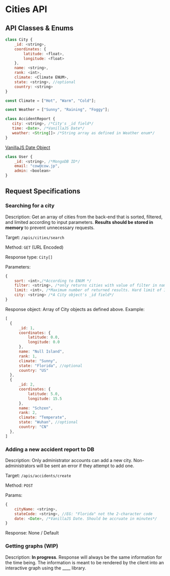 
# Cities API

## API Classes & Enums

```js
class City {
    _id: <string>,
    coordinates: {
        latitude: <float>,
        longitude: <float>
    },
    name: <string>,
    rank: <int>,
    climate: <Climate ENUM>,
    state: <string>, //optional
    country: <string>
}
```
```js
const Climate = ["Hot", "Warm", "Cold"];
```
```js
const Weather = ["Sunny", "Raining", "Foggy"];
```
```js
class AccidentReport {
   city: <string>, /*City's _id field*/
   time: <Date>, /*VanillaJS Date*/
   weather: <String[]> /*String array as defined in Weather enum*/
}
```
[VanillaJS Date Object](https://www.w3schools.com/jsref/jsref_obj_date.asp)
```js
class User {
    _id: <string>, /*MongoDB ID*/
    email: "cow@cow.jp",
    admin: <boolean>
}
```


## Request Specifications

### Searching for a city

Description: Get an array of cities from the back-end that is sorted, filtered, and limited according to input parameters. **Results should be stored in memory** to prevent unnecessary requests. 

Target: ```/apis/cities/search```

Method: ```GET``` (URL Encoded)

Response type: ```City[]```

Parameters:

```js
{
    sort: <int>,/*According to ENUM */
    filter: <string>, /*only returns cities with value of filter in name */
    limit: <int>, /*Maximum number of returned results. Hard limit of 100 results */
    city: <string> /*A City object's _id field*/
}
```

Response object: Array of City objects as defined above. Example: 

```js
[
  {
      _id: 1,
      coordinates: {
          latitude: 0.0,
          longitude: 0.0
      },
      name: "Null Island",
      rank: 1,
      climate: "Sunny",
      state: "Florida", //optional
      country: "US"
  },
  {
      _id: 2,
      coordinates: {
          latitude: 5.0,
          longitude: 15.5
      },
      name: "Schzen",
      rank: 2,
      climate: "Temperate",
      state: "Wuhan", //optional
      country: "CN"
  },
]
```

### Adding a new accident report to DB

Description: Only administrator accounts can add a new city. Non-administrators will be sent an error if they attempt to add one. 

Target: ```/apis/accidents/create```

Method: ```POST```

Params:

```js
{
    cityName: <string>,
    stateCode: <string>, //EG: "Florida" not the 2-character code 
    date: <Date>, /*VanillaJS Date. Should be accruate in minutes*/
}
```

Response: None / Default

### Getting graphs (WIP)

Description: **In progress**. Response will always be the same information for the time being. The information is meant to be rendered by the client into an interactive graph using the ____ library. 


